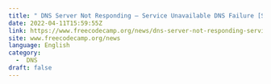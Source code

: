 ```yaml
---
title: " DNS Server Not Responding – Service Unavailable DNS Failure [Solved] "
date: 2022-04-11T15:59:55Z
link: https://www.freecodecamp.org/news/dns-server-not-responding-service-unavailable-dns-failure-solved/?utm_medium=RSS&utm_source=news.12bit.vn
site: www.freecodecamp.org/news
language: English
category:
  -  DNS 
draft: false
---
```

